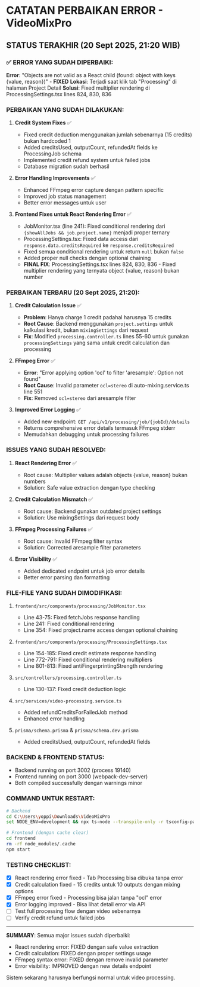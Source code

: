 # CATATAN PERBAIKAN ERROR - VideoMixPro

## STATUS TERAKHIR (20 Sept 2025, 21:20 WIB)

### ✅ ERROR YANG SUDAH DIPERBAIKI:
**Error**: "Objects are not valid as a React child (found: object with keys {value, reason})" - **FIXED**
**Lokasi**: Terjadi saat klik tab "Processing" di halaman Project Detail
**Solusi**: Fixed multiplier rendering di ProcessingSettings.tsx lines 824, 830, 836

### PERBAIKAN YANG SUDAH DILAKUKAN:

1. **Credit System Fixes** ✅
   - Fixed credit deduction menggunakan jumlah sebenarnya (15 credits) bukan hardcoded 1
   - Added creditsUsed, outputCount, refundedAt fields ke ProcessingJob schema
   - Implemented credit refund system untuk failed jobs
   - Database migration sudah berhasil

2. **Error Handling Improvements** ✅
   - Enhanced FFmpeg error capture dengan pattern specific
   - Improved job status management
   - Better error messages untuk user

3. **Frontend Fixes untuk React Rendering Error** ✅
   - JobMonitor.tsx (line 241): Fixed conditional rendering dari `{showAllJobs && job.project.name}` menjadi proper ternary
   - ProcessingSettings.tsx: Fixed data access dari `response.data.creditsRequired` ke `response.creditsRequired`
   - Fixed semua conditional rendering untuk return `null` bukan `false`
   - Added proper null checks dengan optional chaining
   - **FINAL FIX**: ProcessingSettings.tsx lines 824, 830, 836 - Fixed multiplier rendering yang ternyata object {value, reason} bukan number

### PERBAIKAN TERBARU (20 Sept 2025, 21:20):

1. **Credit Calculation Issue** ✅
   - **Problem**: Hanya charge 1 credit padahal harusnya 15 credits
   - **Root Cause**: Backend menggunakan `project.settings` untuk kalkulasi kredit, bukan `mixingSettings` dari request
   - **Fix**: Modified `processing.controller.ts` lines 55-60 untuk gunakan `processingSettings` yang sama untuk credit calculation dan processing

2. **FFmpeg Error** ✅
   - **Error**: "Error applying option 'ocl' to filter 'aresample': Option not found"
   - **Root Cause**: Invalid parameter `ocl=stereo` di auto-mixing.service.ts line 551
   - **Fix**: Removed `ocl=stereo` dari aresample filter

3. **Improved Error Logging** ✅
   - Added new endpoint: `GET /api/v1/processing/job/{jobId}/details`
   - Returns comprehensive error details termasuk FFmpeg stderr
   - Memudahkan debugging untuk processing failures

### ISSUES YANG SUDAH RESOLVED:

1. **React Rendering Error** ✅
   - Root cause: Multiplier values adalah objects {value, reason} bukan numbers
   - Solution: Safe value extraction dengan type checking

2. **Credit Calculation Mismatch** ✅
   - Root cause: Backend gunakan outdated project settings
   - Solution: Use mixingSettings dari request body

3. **FFmpeg Processing Failures** ✅
   - Root cause: Invalid FFmpeg filter syntax
   - Solution: Corrected aresample filter parameters

4. **Error Visibility** ✅
   - Added dedicated endpoint untuk job error details
   - Better error parsing dan formatting

### FILE-FILE YANG SUDAH DIMODIFIKASI:

1. `frontend/src/components/processing/JobMonitor.tsx`
   - Line 43-75: Fixed fetchJobs response handling
   - Line 241: Fixed conditional rendering
   - Line 354: Fixed project.name access dengan optional chaining

2. `frontend/src/components/processing/ProcessingSettings.tsx`
   - Line 154-185: Fixed credit estimate response handling
   - Line 772-791: Fixed conditional rendering multipliers
   - Line 801-813: Fixed antiFingerprintingStrength rendering

3. `src/controllers/processing.controller.ts`
   - Line 130-137: Fixed credit deduction logic

4. `src/services/video-processing.service.ts`
   - Added refundCreditsForFailedJob method
   - Enhanced error handling

5. `prisma/schema.prisma` & `prisma/schema.dev.prisma`
   - Added creditsUsed, outputCount, refundedAt fields

### BACKEND & FRONTEND STATUS:
- Backend running on port 3002 (process 19140)
- Frontend running on port 3000 (webpack-dev-server)
- Both compiled successfully dengan warnings minor

### COMMAND UNTUK RESTART:

```bash
# Backend
cd C:\Users\yoppi\Downloads\VideoMixPro
set NODE_ENV=development && npx ts-node --transpile-only -r tsconfig-paths/register src/index.ts

# Frontend (dengan cache clear)
cd frontend
rm -rf node_modules/.cache
npm start
```

### TESTING CHECKLIST:
- [x] React rendering error fixed - Tab Processing bisa dibuka tanpa error
- [x] Credit calculation fixed - 15 credits untuk 10 outputs dengan mixing options
- [x] FFmpeg error fixed - Processing bisa jalan tanpa "ocl" error
- [x] Error logging improved - Bisa lihat detail error via API
- [ ] Test full processing flow dengan video sebenarnya
- [ ] Verify credit refund untuk failed jobs

---
**SUMMARY**: Semua major issues sudah diperbaiki:
- React rendering error: FIXED dengan safe value extraction
- Credit calculation: FIXED dengan proper settings usage
- FFmpeg syntax error: FIXED dengan remove invalid parameter
- Error visibility: IMPROVED dengan new details endpoint

Sistem sekarang harusnya berfungsi normal untuk video processing.